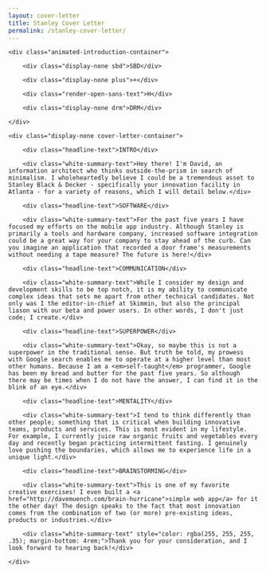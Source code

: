 ```yaml
---
layout: cover-letter
title: Stanley Cover Letter
permalink: /stanley-cover-letter/
---
```


<div class="container">

	<div class="animated-introduction-container">

		<div class="display-none sbd">SBD</div>

		<div class="display-none plus">+</div>
		
		<div class="render-open-sans-text">H</div>

		<div class="display-none drm">DRM</div>

	</div>

	<div class="display-none cover-letter-container">

		<div class="headline-text">INTRO</div>
			
		<div class="white-summary-text">Hey there! I'm David, an information architect who thinks outside-the-prism in search of minimalism. I wholeheartedly believe I could be a tremendous asset to Stanley Black & Decker - specifically your innovation facility in Atlanta - for a variety of reasons, which I will detail below.</div>

		<div class="headline-text">SOFTWARE</div>

		<div class="white-summary-text">For the past five years I have focused my efforts on the mobile app industry. Although Stanley is primarily a tools and hardware company, increased software integration could be a great way for your company to stay ahead of the curb. Can you imagine an application that recorded a door frame's measurements without needing a tape measure? The future is here!</div>

		<div class="headline-text">COMMUNICATION</div>

		<div class="white-summary-text">While I consider my design and development skills to be top notch, it is my ability to communicate complex ideas that sets me apart from other technical candidates. Not only was I the editor-in-chief at Skimmin, but also the principal liason with our beta and power users. In other words, I don't just code; I create.</div>

		<div class="headline-text">SUPERPOWER</div>

		<div class="white-summary-text">Okay, so maybe this is not a superpower in the traditional sense. But truth be told, my prowess with Google search enables me to operate at a higher level than most other humans. Because I am a <em>self-taught</em> programmer, Google has been my bread and butter for the past five years. So although there may be times when I do not have the answer, I can find it in the blink of an eye.</div>
		
		<div class="headline-text">MENTALITY</div>

		<div class="white-summary-text">I tend to think differently than other people; something that is critical when building innovative teams, products and services. This is most evident in my lifestyle. For example, I currently juice raw organic fruits and vegetables every day and recently began practicing intermittent fasting. I genuinely love pushing the boundaries, which allows me to experience life in a unique light.</div>

		<div class="headline-text">BRAINSTORMING</div>

		<div class="white-summary-text">This is one of my favorite creative exercises! I even built a <a href="http://davemuench.com/brain-hurricane">simple web app</a> for it the other day! The design speaks to the fact that most innovation comes from the combination of two (or more) pre-existing ideas, products or industries.</div>

		<div class="white-summary-text" style="color: rgba(255, 255, 255, .35); margin-bottom: 4rem;">Thank you for your consideration, and I look forward to hearing back!</div>

	</div>

</div>
	
<script src="http://davemuench.com/js/cover-letter.js"></script>

<script>

	new coverLetter();
	
</script>

</body>
